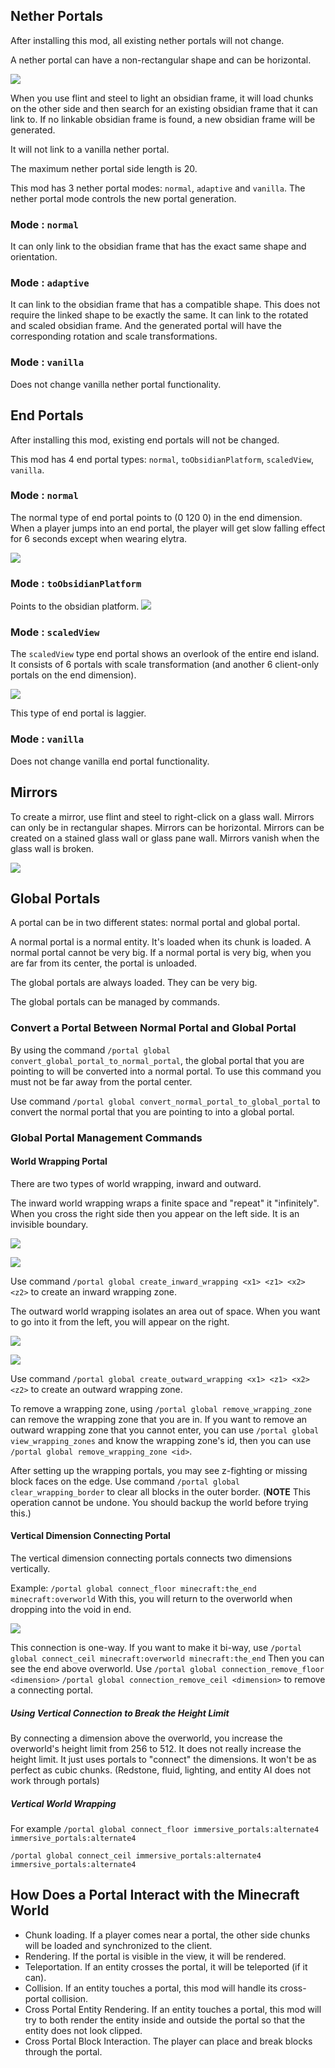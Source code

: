 
## Nether Portals
After installing this mod, all existing nether portals will not change.

A nether portal can have a non-rectangular shape and can be horizontal.

![](https://i.ibb.co/KGqRqfZ/2020-12-13-16-49-25.png)

When you use flint and steel to light an obsidian frame, it will load chunks on the other side and then search for an existing obsidian frame that it can link to. If no linkable obsidian frame is found, a new obsidian frame will be generated.

It will not link to a vanilla nether portal.

The maximum nether portal side length is 20.

This mod has 3 nether portal modes: `normal`, `adaptive` and `vanilla`. The nether portal mode controls the new portal generation.

### Mode : `normal`
It can only link to the obsidian frame that has the exact same shape and orientation.

### Mode : `adaptive`
It can link to the obsidian frame that has a compatible shape. This does not require the linked shape to be exactly the same. It can link to the rotated and scaled obsidian frame. And the generated portal will have the corresponding rotation and scale transformations.

### Mode : `vanilla`
Does not change vanilla nether portal functionality.

## End Portals
After installing this mod, existing end portals will not be changed.

This mod has 4 end portal types: `normal`, `toObsidianPlatform`, `scaledView`, `vanilla`.

### Mode : `normal`

The normal type of end portal points to (0 120 0) in the end dimension. When a player jumps into an end portal, the player will get slow falling effect for 6 seconds except when wearing elytra.

![](https://i.ibb.co/C08FFJn/2020-05-26-21-55-16.png)

### Mode : `toObsidianPlatform`

Points to the obsidian platform.
![](https://i.ibb.co/MsJRGtX/2020-12-13-17-45-49.png)

### Mode : `scaledView`

The `scaledView` type end portal shows an overlook of the entire end island. It consists of 6 portals with scale transformation (and another 6 client-only portals on the end dimension).

![](https://i.ibb.co/hmRS3KH/2020-09-15-21-13-34.png)

This type of end portal is laggier.

### Mode : `vanilla`
Does not change vanilla end portal functionality.

## Mirrors
To create a mirror, use flint and steel to right-click on a glass wall. Mirrors can only be in rectangular shapes. Mirrors can be horizontal. Mirrors can be created on a stained glass wall or glass pane wall. Mirrors vanish when the glass wall is broken.

![](https://i.ibb.co/Jr0fdfv/2020-05-26-21-58-45.png)

## Global Portals

A portal can be in two different states: normal portal and global portal.

A normal portal is a normal entity. It's loaded when its chunk is loaded. A normal portal cannot be very big. If a normal portal is very big, when you are far from its center, the portal is unloaded.

The global portals are always loaded. They can be very big.

The global portals can be managed by commands.

### Convert a Portal Between Normal Portal and Global Portal

By using the command `/portal global convert_global_portal_to_normal_portal`, the global portal that you are pointing to will be converted into a normal portal. To use this command you must not be far away from the portal center.

Use command `/portal global convert_normal_portal_to_global_portal` to convert the normal portal that you are pointing to into a global portal.

### Global Portal Management Commands

#### World Wrapping Portal

There are two types of world wrapping, inward and outward.

The inward world wrapping wraps a finite space and "repeat" it "infinitely". When you cross the right side then you appear on the left side. It is an invisible boundary.

![](https://i.ibb.co/Bnt0Gqc/2020-05-26-22-04-06.png)

![](https://i.ibb.co/jrXPhqV/2020-05-26-22-03-59.png)

Use command `/portal global create_inward_wrapping <x1> <z1> <x2> <z2>` to create an inward wrapping zone.

The outward world wrapping isolates an area out of space. When you want to go into it from the left, you will appear on the right.

![](https://i.ibb.co/9g72926/2020-05-26-22-04-50.png)

![](https://i.ibb.co/1RL3wr4/2020-05-26-22-05-05.png)

Use command `/portal global create_outward_wrapping <x1> <z1> <x2> <z2>` to create an outward wrapping zone.

To remove a wrapping zone, using `/portal global remove_wrapping_zone` can remove the wrapping zone that you are in.
If you want to remove an outward wrapping zone that you cannot enter, you can use `/portal global view_wrapping_zones` and know the wrapping zone's id, then you can use `/portal global remove_wrapping_zone <id>`.


After setting up the wrapping portals, you may see z-fighting or missing block faces on the edge.
Use command `/portal global clear_wrapping_border` to clear all blocks in the outer border.
(**NOTE** This operation cannot be undone. You should backup the world before trying this.)

#### Vertical Dimension Connecting Portal
The vertical dimension connecting portals connects two dimensions vertically.

Example:
`/portal global connect_floor minecraft:the_end minecraft:overworld`
With this, you will return to the overworld when dropping into the void in end.

![](https://i.ibb.co/JvDMZtj/2020-10-18-22-15-38.png)

This connection is one-way. If you want to make it bi-way, use
`/portal global connect_ceil minecraft:overworld minecraft:the_end`
Then you can see the end above overworld.
Use `/portal global connection_remove_floor <dimension>` `/portal global connection_remove_ceil <dimension>` to remove a connecting portal.

##### Using Vertical Connection to Break the Height Limit
By connecting a dimension above the overworld, you increase the overworld's height limit from 256 to 512. It does not really increase the height limit. It just uses portals to "connect" the dimensions. It won't be as perfect as cubic chunks. (Redstone, fluid, lighting, and entity AI does not work through portals)

##### Vertical World Wrapping
For example
`/portal global connect_floor immersive_portals:alternate4 immersive_portals:alternate4`

`/portal global connect_ceil immersive_portals:alternate4 immersive_portals:alternate4`

## How Does a Portal Interact with the Minecraft World

* Chunk loading. If a player comes near a portal, the other side chunks will be loaded and synchronized to the client.
* Rendering. If the portal is visible in the view, it will be rendered.
* Teleportation. If an entity crosses the portal, it will be teleported (if it can).
* Collision. If an entity touches a portal, this mod will handle its cross-portal collision.
* Cross Portal Entity Rendering. If an entity touches a portal, this mod will try to both render the entity inside and outside the portal so that the entity does not look clipped.
* Cross Portal Block Interaction. The player can place and break blocks through the portal.